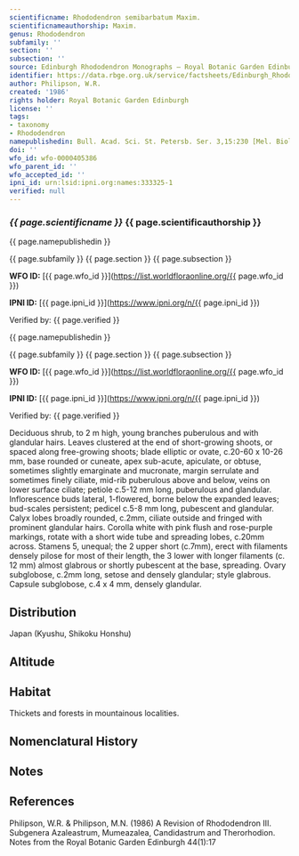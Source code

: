 ```yaml
---
scientificname: Rhododendron semibarbatum Maxim.
scientificnameauthorship: Maxim.
genus: Rhododendron
subfamily: ''
section: ''
subsection: ''
source: Edinburgh Rhododendron Monographs – Royal Botanic Garden Edinburgh
identifier: https://data.rbge.org.uk/service/factsheets/Edinburgh_Rhododendron_Monographs.xhtml
author: Philipson, W.R.
created: '1986'
rights holder: Royal Botanic Garden Edinburgh
license: ''
tags:
- taxonomy
- Rhododendron
namepublishedin: Bull. Acad. Sci. St. Petersb. Ser. 3,15:230 [Mel. Biol. 7:338] (1870)
doi: ''
wfo_id: wfo-0000405386
wfo_parent_id: ''
wfo_accepted_id: ''
ipni_id: urn:lsid:ipni.org:names:333325-1
verified: null
---
```

### _{{ page.scientificname }}_ {{ page.scientificauthorship }}
 {{ page.namepublishedin }}

{{ page.subfamily }} {{ page.section }} {{ page.subsection }}

**WFO ID:** [{{ page.wfo_id }}](https://list.worldfloraonline.org/{{ page.wfo_id }})

**IPNI ID:** [{{ page.ipni_id }}](https://www.ipni.org/n/{{ page.ipni_id }})

Verified by: {{ page.verified }}

 {{ page.namepublishedin }}

{{ page.subfamily }} {{ page.section }} {{ page.subsection }}

**WFO ID:** [{{ page.wfo_id }}](https://list.worldfloraonline.org/{{ page.wfo_id }})

**IPNI ID:** [{{ page.ipni_id }}](https://www.ipni.org/n/{{ page.ipni_id }})

Verified by: {{ page.verified }}



Deciduous shrub, to 2 m high, young branches puberulous and with glandular hairs. Leaves clustered at the end of short-growing shoots, or spaced along free-growing shoots; blade elliptic or ovate, c.20-60 x 10-26 mm, base rounded or cuneate, apex sub-acute, apiculate, or obtuse, sometimes slightly emarginate and mucronate, margin serrulate and sometimes finely ciliate, mid-rib puberulous above and below, veins on lower surface ciliate; petiole c.5-12 mm long, puberulous and glandular. Inflorescence buds lateral, 1-flowered, borne below the expanded leaves; bud-scales persistent; pedicel c.5-8 mm long, pubescent and glandular. Calyx lobes broadly rounded, c.2mm, ciliate outside and fringed with prominent glandular hairs. Corolla white with pink flush and rose-purple markings, rotate with a short wide tube and spreading lobes, c.20mm across. Stamens 5, unequal; the 2 upper short (c.7mm), erect with filaments densely pilose for most of their length, the 3 lower with longer filaments (c. 12 mm) almost glabrous or shortly pubescent at the base, spreading. Ovary subglobose, c.2mm long, setose and densely glandular; style glabrous. Capsule subglobose, c.4 x 4 mm, densely glandular.

## Distribution
Japan (Kyushu, Shikoku Honshu)

## Altitude


## Habitat
Thickets and forests in mountainous localities.

## Nomenclatural History

                       
## Notes


## References

Philipson, W.R. & Philipson, M.N. (1986) A Revision of Rhododendron III. Subgenera Azaleastrum, Mumeazalea, Candidastrum and Therorhodion. Notes from the Royal Botanic Garden Edinburgh 44(1):17
